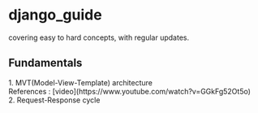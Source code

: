 # django_guide
covering easy to hard concepts, with regular updates. 

<h2>Fundamentals</h2>
1. MVT(Model-View-Template) architecture <br>
References : [video](https://www.youtube.com/watch?v=GGkFg52Ot5o) <br>
2. Request-Response cycle 

